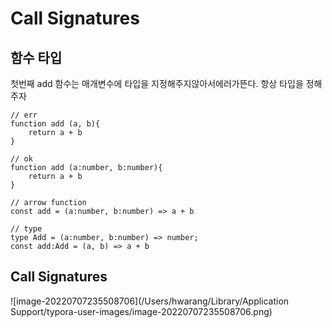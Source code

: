 # Call Signatures

## 함수 타입

첫번째 add 함수는 매개변수에 타입을 지정해주지않아서에러가뜬다. 항상 타입을 정해주자

```tsx
// err
function add (a, b){
	return a + b
}

// ok
function add (a:number, b:number){
	return a + b
} 

// arrow function
const add = (a:number, b:number) => a + b 

// type
type Add = (a:number, b:number) => number; 
const add:Add = (a, b) => a + b
```

## Call Signatures

![image-20220707235508706](/Users/hwarang/Library/Application Support/typora-user-images/image-20220707235508706.png)